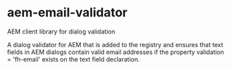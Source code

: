 # aem-email-validator
AEM client library for dialog validation

A dialog validator for AEM that is added to the registry and ensures that text fields in AEM dialogs contain valid email addresses if
the property validation = 'fh-email' exists on the text field declaration.
